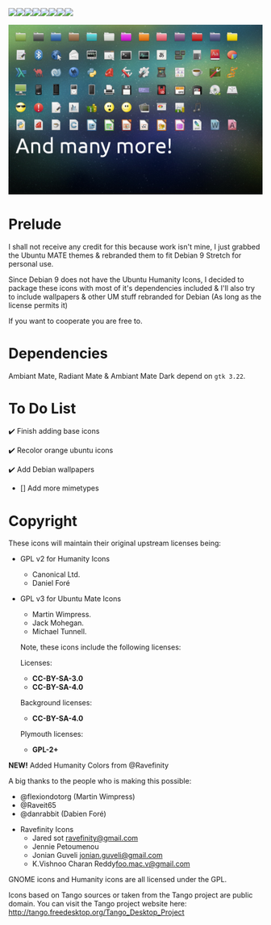 [![](https://sourcerer.io/fame/VentGrey/VentGrey/debian-mate-themes/images/0)](https://sourcerer.io/fame/VentGrey/VentGrey/debian-mate-themes/links/0)[![](https://sourcerer.io/fame/VentGrey/VentGrey/debian-mate-themes/images/1)](https://sourcerer.io/fame/VentGrey/VentGrey/debian-mate-themes/links/1)[![](https://sourcerer.io/fame/VentGrey/VentGrey/debian-mate-themes/images/2)](https://sourcerer.io/fame/VentGrey/VentGrey/debian-mate-themes/links/2)[![](https://sourcerer.io/fame/VentGrey/VentGrey/debian-mate-themes/images/3)](https://sourcerer.io/fame/VentGrey/VentGrey/debian-mate-themes/links/3)[![](https://sourcerer.io/fame/VentGrey/VentGrey/debian-mate-themes/images/4)](https://sourcerer.io/fame/VentGrey/VentGrey/debian-mate-themes/links/4)[![](https://sourcerer.io/fame/VentGrey/VentGrey/debian-mate-themes/images/5)](https://sourcerer.io/fame/VentGrey/VentGrey/debian-mate-themes/links/5)[![](https://sourcerer.io/fame/VentGrey/VentGrey/debian-mate-themes/images/6)](https://sourcerer.io/fame/VentGrey/VentGrey/debian-mate-themes/links/6)[![](https://sourcerer.io/fame/VentGrey/VentGrey/debian-mate-themes/images/7)](https://sourcerer.io/fame/VentGrey/VentGrey/debian-mate-themes/links/7)

![MATE-IMAGE](OpenDesktop.png)
# Prelude

I shall not receive any credit for this because work isn't mine, I just
grabbed the Ubuntu MATE themes & rebranded them to fit Debian 9 Stretch
for personal use.

Since Debian 9 does not have the Ubuntu Humanity Icons, I decided to
package these icons with most of it's dependencies included & I'll 
also try to include wallpapers & other UM stuff rebranded for Debian
(As long as the license permits it)

If you want to cooperate you are free to.

# Dependencies
Ambiant Mate, Radiant Mate & Ambiant Mate Dark depend on `gtk 3.22`.


# To Do List

:heavy_check_mark: Finish adding base icons

:heavy_check_mark: Recolor orange ubuntu icons

:heavy_check_mark: Add Debian wallpapers

- [] Add more mimetypes

# Copyright
These icons will maintain their original upstream licenses being:

 * GPL v2 for Humanity Icons
   * Canonical Ltd.
   * Daniel Foré
   
 * GPL v3 for Ubuntu Mate Icons
   * Martin Wimpress.
   * Jack Mohegan.
   * Michael Tunnell.
   
   Note, these icons include the following licenses:
   
   Licenses: 
   
   * **CC-BY-SA-3.0**
   * **CC-BY-SA-4.0**
   
   Background licenses:
   
   * **CC-BY-SA-4.0**
   
   Plymouth licenses:
   
   * **GPL-2+**
   
   
**NEW!** Added Humanity Colors from @Ravefinity

A big thanks to the people who is making this possible:

* @flexiondotorg (Martin Wimpress)
* @Raveit65
* @danrabbit (Dabien Foré)

- Ravefinity Icons
    * Jared sot <ravefinity@gmail.com>
    * Jennie Petoumenou
    * Jonian Guveli <jonian.guveli@gmail.com>
    * K.Vishnoo Charan Reddy<foo.mac.v@gmail.com>

GNOME icons and Humanity icons are all licensed under the GPL.

Icons based on Tango sources or taken from the Tango project are public domain.
	You can visit the Tango project website here:
		http://tango.freedesktop.org/Tango_Desktop_Project

